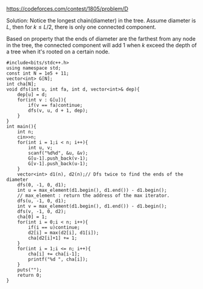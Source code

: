 https://codeforces.com/contest/1805/problem/D

Solution: Notice the longest chain(diameter) in the tree. Assume diameter is $L$, then for $k\leq L/2$, there is only one connected component.

Based on property that the ends of diameter are the farthest from any node in the tree, the connected component will add 1 when $k$ exceed the depth of a tree when it's rooted on a certain node.

```
#include<bits/stdc++.h>
using namespace std;
const int N = 1e5 + 11;
vector<int> G[N];
int cha[N];
void dfs(int u, int fa, int d, vector<int>& dep){
    dep[u] = d;
    for(int v : G[u]){
        if(v == fa)continue;
        dfs(v, u, d + 1, dep);
    }
}
int main(){
    int n;
    cin>>n;
    for(int i = 1;i < n; i++){
        int u, v;
        scanf("%d%d", &u, &v);
        G[u-1].push_back(v-1);
        G[v-1].push_back(u-1);
    }
    vector<int> d1(n), d2(n);// Dfs twice to find the ends of the diameter
    dfs(0, -1, 0, d1);
    int u = max_element(d1.begin(), d1.end()) - d1.begin(); 
    // max_element : return the address of the max iterator. 
    dfs(u, -1, 0, d1);
    int v = max_element(d1.begin(), d1.end()) - d1.begin();
    dfs(v, -1, 0, d2);
    cha[0] = 1;
    for(int i = 0;i < n; i++){
        if(i == u)continue;
        d2[i] = max(d2[i], d1[i]);
        cha[d2[i]+1] += 1;
    }
    for(int i = 1;i <= n; i++){
        cha[i] += cha[i-1];
        printf("%d ", cha[i]);
    }
    puts("");
    return 0;
}
